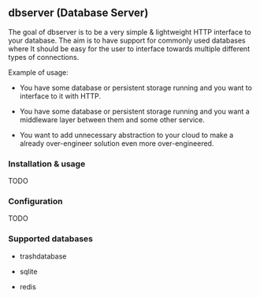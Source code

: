 ## dbserver (Database Server)

The goal of dbserver is to be a very simple & lightweight HTTP interface to your database. The aim is to have support for commonly used databases where It should be easy for the user to interface towards multiple different types of connections. 

Example of usage:

- You have some database or persistent storage running and you want to interface to it with HTTP.

- You have some database or persistent storage running and you want a middleware layer between them and some other service. 

- You want to add unnecessary abstraction to your cloud to make a already over-engineer solution even more over-engineered.

### Installation & usage

TODO

### Configuration

TODO

### Supported databases

- trashdatabase

- sqlite

- redis
